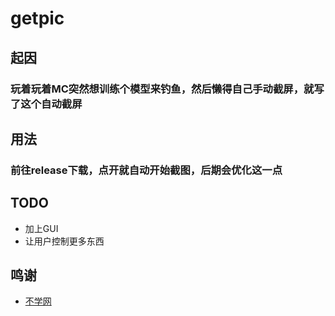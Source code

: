# getpic
## 起因
### 玩着玩着MC突然想训练个模型来钓鱼，然后懒得自己手动截屏，就写了这个自动截屏

## 用法
### 前往release下载，点开就自动开始截图，后期会优化这一点

## TODO
- 加上GUI
- 让用户控制更多东西

## 鸣谢
- [不学网](https://blog.noxue.com/tutorial/550732e326a247a3a4ea7796a86e5c15.html)
